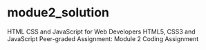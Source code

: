 # modue2_solution
HTML CSS and JavaScript for Web Developers
HTML5, CSS3 and JavaScript Peer-graded Assignment: Module 2 Coding Assignment
